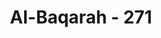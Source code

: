 ---
title: "Al-Baqarah - 271"
no: 271
arabic_no: ٢٧١
ayah: اِنْ تُبْدُوا الصَّدَقٰتِ فَنِعِمَّا هِيَۚ وَاِنْ تُخْفُوْهَا وَتُؤْتُوْهَا الْفُقَرَاۤءَ فَهُوَ خَيْرٌ لَّكُمْ ۗ وَيُكَفِّرُ عَنْكُمْ مِّنْ سَيِّاٰتِكُمْ ۗ وَاللّٰهُ بِمَا تَعْمَلُوْنَ خَبِيْرٌ
translation: "Jika kamu menampakkan sedekah-sedekahmu, maka itu baik. Dan jika kamu menyembunyikannya dan memberikannya kepada orang-orang fakir, maka itu lebih baik bagimu dan Allah akan menghapus sebagian kesalahan-kesalahanmu. Dan Allah Mahateliti apa yang kamu kerjakan."
tafsir: "Dalam ayat ini, Allah menyebutkan orang-orang yang memberikan sedekah kepada fakir miskin dengan terang-terangan, terlihat dan diketahui atau didengar orang lain. Cara yang demikian adalah baik, asal tidak disertai perasaan riya. Sebab, menampakkan sedekah itu akan menghilangkan tuduhan bakhil terhadap dirinya, dan orang yang mendengarnya akan turut bersyukur dan mendoakannya, dan mereka akan menghormati dan meniru perbuatannya itu.\n\nSelanjutnya, Allah menerangkan, bahwa apabila sedekah itu diberikan dengan cara diam-diam dan tidak diketahui orang lain, maka cara yang demikian adalah lebih baik lagi, apabila hal tersebut dilakukan untuk menghindari perasaan riya dalam hatinya, agar fakir miskin yang menerimanya tidak merasa rendah diri terhadap orang lain, dan tidak dipandang hina dalam masyarakatnya. Sebab memberikan sedekah dengan diam-diam, akan menumbuhkan keikhlasan dalam beramal bagi si pemberi. Keikhlasan adalah jiwa setiap ibadah dan amal saleh.\n\nBanyak hadis Rasulullah saw yang memuji pemberi sedekah dengan cara sembunyi ini. Di antaranya hadis yang diriwayatkan Iman al-Bukhari dan Muslim dari Abu Hurairah r.a. beliau mengatakan bahwa Rasulullah saw bersabda:\n\n\"Ada tujuh macam orang yang nanti akan diberi naungan oleh Allah pada hari kiamat, ketika tidak ada naungan selain naungan-Nya; mereka adalah: Imam (pemimpin) yang adil, dan pemuda sejak kecilnya telah terdidik dan suka beribadah kepada Allah, orang yang hatinya selalu terpaut kepada masjid, dan dua orang yang saling mengasihi dalam menjalankan agama Allah, mereka berkumpul dan berpisah untuk tujuan itu, dan seorang lelaki yang diajak oleh seorang perempuan yang memiliki kedudukan yang baik dan kecantikan untuk berbuat serong tetapi dia menolak dengan mengatakan, \"Aku takut kepada Allah, Tuhan seluruh alam\", dan orang yang bersedekah serta merahasiakannya, sehingga tangan kirinya tidak tahu apa yang dikeluarkan oleh tangan kanannya, serta orang yang mengingat Allah ketika dia sendirian, lalu dia menangis.\" (Riwayat al- Bukhari dan Muslim dari Abu Hurairah).\n\nImam Ahmad dan Ibnu Abi Â¦atim meriwayatkan sebuah hadis dari Abu Umamah bahwa Abu dzarr mengatakan:\n\nAku pernah bertanya kepada Rasulullah saw, \"Ya Rasulullah, sedekah yang manakah yang paling utama?\" Maka Rasulullah saw menjawab, \"Sedekah secara rahasia yang diberikan kepada fakir miskin, atau usaha keras dari orang yang sedang kekurangan.\" (Riwayat Ahmad dan Ibnu Abi Â¦atim)\n\nAllah akan menutupi dan menghapuskan sebagian dari kesalahan yang pernah dilakukan oleh orang-orang yang menafkahkan hartanya dengan cara yang baik, sesuai dengan sedekah yang diberikannya, di samping pahala yang akan diterimanya kelak.\n\nKemudian Allah memperingatkan, bahwa Dia senantiasa mengetahui apa saja yang diperbuat hamba-Nya, serta niat yang mendorongnya untuk berbuat. Semua itu akan dibalas-Nya sesuai dengan amal dan niatnya itu."
---